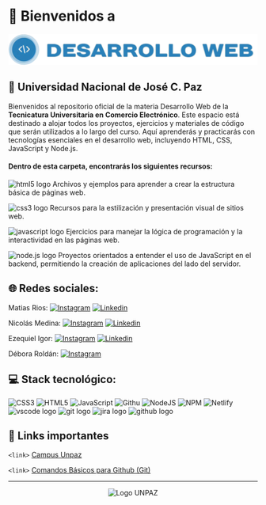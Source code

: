 # 💫 Bienvenidos a
[![logo-desarrollo](https://github.com/igorezequiel22/Sitio-Web-HTML-CSS/blob/main/sitioweb-ezequiel/imges/logo-desarolloWeb.png?raw=true "logo-desarrollo")](https://github.com/igorezequiel22/Sitio-Web-HTML-CSS/blob/main/sitioweb-ezequiel/imges/logo-desarolloWeb.png?raw=true "logo-desarrollo")
## 🏫 Universidad Nacional de José C. Paz

Bienvenidos al repositorio oficial de la materia Desarrollo Web de la ****Tecnicatura Universitaria en Comercio Electrónico****. Este espacio está destinado a alojar todos los proyectos, ejercicios y materiales de código que serán utilizados a lo largo del curso. Aquí aprenderás y practicarás con tecnologías esenciales en el desarrollo web, incluyendo HTML, CSS, JavaScript y Node.js.


#### Dentro de esta carpeta, encontrarás los siguientes recursos:


<img src="https://camo.githubusercontent.com/6647554cf19482c32acc6a6a3b8bd68b845fafabd474595e7e92dead3075c3ea/68747470733a2f2f63646e2e6a7364656c6976722e6e65742f67682f64657669636f6e732f64657669636f6e2f69636f6e732f68746d6c352f68746d6c352d6f726967696e616c2e737667" height="32" width="44" alt="html5 logo" data-canonical-src="https://cdn.jsdelivr.net/gh/devicons/devicon/icons/html5/html5-original.svg" style="max-width: 100%;"> Archivos y ejemplos para aprender a crear la estructura básica de páginas web.

<img src="https://camo.githubusercontent.com/4eaf7f26830ffa4bc4c4502a24e9be29fa2796208648a805e8f610da811aeb05/68747470733a2f2f63646e2e6a7364656c6976722e6e65742f67682f64657669636f6e732f64657669636f6e2f69636f6e732f637373332f637373332d6f726967696e616c2e737667" height="32" width="44" alt="css3 logo" data-canonical-src="https://cdn.jsdelivr.net/gh/devicons/devicon/icons/css3/css3-original.svg" style="max-width: 100%;"> Recursos para la estilización y presentación visual de sitios web.


<img src="https://static.vecteezy.com/system/resources/previews/027/127/463/original/javascript-logo-javascript-icon-transparent-free-png.png" height="42" width="41" alt="javascript logo" data-canonical-src="https://static.vecteezy.com/system/resources/previews/027/127/463/original/javascript-logo-javascript-icon-transparent-free-png.png" style="max-width: 100%;"> Ejercicios para manejar la lógica de programación y la interactividad en las páginas web.

<img src="https://hazelcast.com/wp-content/uploads/2021/12/node2.png" height="36" width="42" alt="node.js logo" data-canonical-src="https://hazelcast.com/wp-content/uploads/2021/12/node2.png" style="max-width: 100%;">  Proyectos orientados a entender el uso de JavaScript en el backend, permitiendo la creación de aplicaciones del lado del servidor.



## 🌐 Redes sociales:
Matias Rios: 
[![Instagram](https://img.shields.io/badge/Instagram-E4405F?style=for-the-badge&logo=instagram&logoColor=white)](https://instagram.com/matidesarrolla) 
[![Linkedin](https://img.shields.io/badge/LinkedIn-0077B5?style=for-the-badge&logo=linkedin&logoColor=white)](https://www.linkedin.com/in/matias-rios-87a86120/) 

Nicolás Medina: 
[![Instagram](https://img.shields.io/badge/Instagram-E4405F?style=for-the-badge&logo=instagram&logoColor=white)](https://www.instagram.com/nicomedina_0/) 
[![Linkedin](https://img.shields.io/badge/LinkedIn-0077B5?style=for-the-badge&logo=linkedin&logoColor=white)](https://www.linkedin.com/in/nicomedinacari) 

Ezequiel Igor:
[![Instagram](https://img.shields.io/badge/Instagram-E4405F?style=for-the-badge&logo=instagram&logoColor=white)](https://www.instagram.com/igor_.ezequiel) 
[![Linkedin](https://img.shields.io/badge/LinkedIn-0077B5?style=for-the-badge&logo=linkedin&logoColor=white)](https://goo.su/Qz8xPd8 ) 

Débora Roldán:
[![Instagram](https://img.shields.io/badge/Instagram-E4405F?style=for-the-badge&logo=instagram&logoColor=white)](https://www.instagram.com/deboroldan94?igsh=MWYxdGQzZ25zbzhlbw==)


## 💻 Stack tecnológico:
![CSS3](https://img.shields.io/badge/css3-%231572B6.svg?style=for-the-badge&logo=css3&logoColor=white) 
![HTML5](https://img.shields.io/badge/html5-%23E34F26.svg?style=for-the-badge&logo=html5&logoColor=white) 
![JavaScript](https://img.shields.io/badge/javascript-%23323330.svg?style=for-the-badge&logo=javascript&logoColor=%23F7DF1E) 
![Githu](https://img.shields.io/badge/github%20pages-121013?style=for-the-badge&logo=github&logoColor=white)
![NodeJS](https://img.shields.io/badge/node.js-6DA55F?style=for-the-badge&logo=node.js&logoColor=white) 
![NPM](https://img.shields.io/badge/NPM-%23CB3837.svg?style=for-the-badge&logo=npm&logoColor=white) 
![Netlify](https://img.shields.io/badge/Netlify-00C7B7?style=for-the-badge&logo=netlify&logoColor=white)
<img src="https://camo.githubusercontent.com/f39f203ca1defeb47e3505ef9044d3303c038c60de7e67f6c229992602e59128/68747470733a2f2f63646e2e6a7364656c6976722e6e65742f67682f64657669636f6e732f64657669636f6e2f69636f6e732f7673636f64652f7673636f64652d6f726967696e616c2e737667" height="38" width="50" alt="vscode logo" data-canonical-src="https://cdn.jsdelivr.net/gh/devicons/devicon/icons/vscode/vscode-original.svg" style="max-width: 100%;">
<img src="https://camo.githubusercontent.com/15166a15835f145259844be455ab5945594a70c48a3090aa83d193bd5e3e9bc5/68747470733a2f2f63646e2e6a7364656c6976722e6e65742f67682f64657669636f6e732f64657669636f6e2f69636f6e732f6769742f6769742d6f726967696e616c2e737667" height="38" width="50" alt="git logo" data-canonical-src="https://cdn.jsdelivr.net/gh/devicons/devicon/icons/git/git-original.svg" style="max-width: 100%;"> 
<img src="https://camo.githubusercontent.com/846a58b5795502a7f7b4016dd2c934bad2d3b80341db7ce9fc0ada3c8a1ac2d3/68747470733a2f2f63646e2e6a7364656c6976722e6e65742f67682f64657669636f6e732f64657669636f6e2f69636f6e732f6a6972612f6a6972612d6f726967696e616c2e737667" height="38" width="50" alt="jira logo" data-canonical-src="https://cdn.jsdelivr.net/gh/devicons/devicon/icons/jira/jira-original.svg" style="max-width: 100%;">
<img src="https://camo.githubusercontent.com/2e3402a95bea6acba7dd5d26566d797607b63a6bdec43942c8286fbf7db4a177/68747470733a2f2f63646e2e6a7364656c6976722e6e65742f67682f64657669636f6e732f64657669636f6e2f69636f6e732f6769746875622f6769746875622d6f726967696e616c2e737667" height="38" width="50" alt="github logo" data-canonical-src="https://cdn.jsdelivr.net/gh/devicons/devicon/icons/github/github-original.svg" style="max-width: 100%;">

## 🔗 Links importantes

<code>&lt;link&gt;</code> [Campus Unpaz](https://campusvirtual.unpaz.edu.ar/course/view.php?id=17289&section=9#tabs-tree-start "campus unpaz")

<code>&lt;link&gt;</code> [Comandos Básicos para Github (Git)](https://imgv2-2-f.scribdassets.com/img/document/383529506/original/5e95e0c9e8/1717779687?v=1 "Comandos Básicos para Github (Git)")



------------

<p align="center">
        <img src="https://www.unpaz.edu.ar/sites/default/files/unpaz_logo_2020.png" alt="Logo UNPAZ">
</p>

